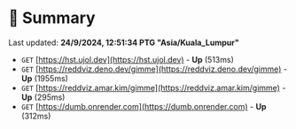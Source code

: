 # 📖 Summary
Last updated: **24/9/2024, 12:51:34 PTG "Asia/Kuala_Lumpur"**

- `GET` [https://hst.ujol.dev](https://hst.ujol.dev) - **Up** (513ms)
- `GET` [https://reddviz.deno.dev/gimme](https://reddviz.deno.dev/gimme) - **Up** (1955ms)
- `GET` [https://reddviz.amar.kim/gimme](https://reddviz.amar.kim/gimme) - **Up** (295ms)
- `GET` [https://dumb.onrender.com](https://dumb.onrender.com) - **Up** (312ms)
